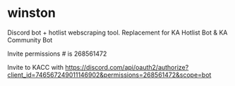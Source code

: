 # winston
Discord bot + hotlist webscraping tool. Replacement for KA Hotlist Bot &amp; KA Community Bot


Invite permissions # is 268561472

Invite to KACC with https://discord.com/api/oauth2/authorize?client_id=746567249011146902&permissions=268561472&scope=bot